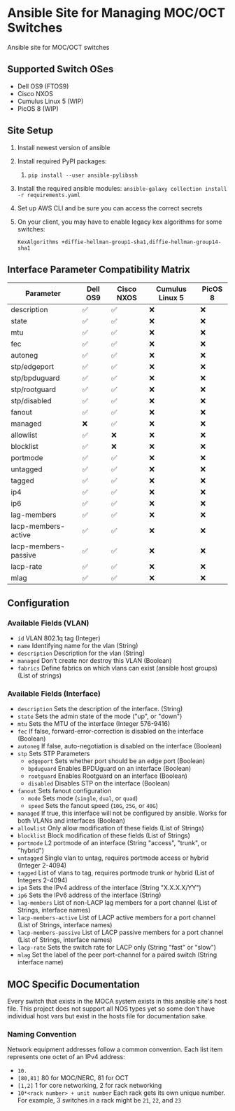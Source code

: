 # Ansible Site for Managing MOC/OCT Switches

Ansible site for MOC/OCT switches

## Supported Switch OSes

* Dell OS9 (FTOS9)
* Cisco NXOS
* Cumulus Linux 5 (WIP)
* PicOS 8 (WIP)

## Site Setup

1. Install newest version of ansible
1. Install required PyPI packages:
    1. `pip install --user ansible-pylibssh`
1. Install the required ansible modules: `ansible-galaxy collection install -r requirements.yaml`
1. Set up AWS CLI and be sure you can access the correct secrets
1. On your client, you may have to enable legacy kex algorithms for some switches:

    ```
    KexAlgorithms +diffie-hellman-group1-sha1,diffie-hellman-group14-sha1
    ```

## Interface Parameter Compatibility Matrix

| Parameter | Dell OS9 | Cisco NXOS | Cumulus Linux 5 | PicOS 8 |
|-----------|----------|------------|-----------------|---------|
| description | ✅ | ✅ | ❌ | ❌ |
| state | ✅ | ✅ | ❌ | ❌ |
| mtu | ✅ | ✅ | ❌ | ❌ |
| fec | ✅ | ✅ | ❌ | ❌ |
| autoneg | ✅ | ✅ | ❌ | ❌ |
| stp/edgeport | ✅ | ✅ | ❌ | ❌ |
| stp/bpduguard | ✅ | ✅ | ❌ | ❌ |
| stp/rootguard | ✅ | ✅ | ❌ | ❌ |
| stp/disabled | ✅ | ✅ | ❌ | ❌ |
| fanout | ✅ | ✅ | ❌ | ❌ |
| managed | ❌ | ✅ | ❌ | ❌ |
| allowlist | ✅ | ❌ | ❌ | ❌ |
| blocklist | ✅ | ❌ | ❌ | ❌ |
| portmode | ✅ | ✅ | ❌ | ❌ |
| untagged | ✅ | ✅ | ❌ | ❌ |
| tagged | ✅ | ✅ | ❌ | ❌ |
| ip4 | ✅ | ✅ | ❌ | ❌ |
| ip6 | ✅ | ✅ | ❌ | ❌ |
| lag-members | ✅ | ✅ | ❌ | ❌ |
| lacp-members-active | ✅ | ✅ | ❌ | ❌ |
| lacp-members-passive | ✅ | ✅ | ❌ | ❌ |
| lacp-rate | ✅ | ✅ | ❌ | ❌ |
| mlag | ✅ | ✅ | ❌ | ❌ |

## Configuration

### Available Fields (VLAN)

* `id` VLAN 802.1q tag (Integer)
* `name` Identifying name for the vlan (String)
* `description` Description for the vlan (String)
* `managed` Don't create nor destroy this VLAN (Boolean)
* `fabrics` Define fabrics on which vlans can exist (ansible host groups) (List of strings)

### Available Fields (Interface)

* `description` Sets the description of the interface. (String)
* `state` Sets the admin state of the mode ("up", or "down")
* `mtu` Sets the MTU of the interface (Integer 576-9416)
* `fec` If false, forward-error-correction is disabled on the interface (Boolean)
* `autoneg` If false, auto-negotiation is disabled on the interface (Boolean)
* `stp` Sets STP Parameters
  * `edgeport` Sets whether port should be an edge port (Boolean)
  * `bpduguard` Enables BPDUguard on an interface (Boolean)
  * `rootguard` Enables Rootguard on an interface (Boolean)
  * `disabled` Disables STP on the interface (Boolean)
* `fanout` Sets fanout configuration
  * `mode` Sets mode (`single`, `dual`, or `quad`)
  * `speed` Sets the fanout speed (`10G`, `25G`, or `40G`)
* `managed` If true, this interface will not be configured by ansible. Works for both VLANs and interfaces (Boolean)
* `allowlist` Only allow modification of these fields (List of Strings)
* `blocklist` Block modification of these fields (List of Strings)
* `portmode` L2 portmode of an interface (String "access", "trunk", or "hybrid")
* `untagged` Single vlan to untag, requires portmode access or hybrid (Integer 2-4094)
* `tagged` List of vlans to tag, requires portmode trunk or hybrid (List of Integers 2-4094)
* `ip4` Sets the IPv4 address of the interface (String "X.X.X.X/YY")
* `ip6` Sets the IPv6 address of the interface (String)
* `lag-members` List of non-LACP lag members for a port channel (List of Strings, interface names)
* `lacp-members-active` List of LACP active members for a port channel (List of Strings, interface names)
* `lacp-members-passive` List of LACP passive members for a port channel (List of Strings, interface names)
* `lacp-rate` Sets the switch rate for LACP only (String "fast" or "slow")
* `mlag` Set the label of the peer port-channel for a paired switch (String interface name)

## MOC Specific Documentation

Every switch that exists in the MOCA system exists in this ansible site's host file. This project does not support all NOS types yet so some don't have individual host vars but exist in the hosts file for documentation sake.

### Naming Convention

Network equipment addresses follow a common convention. Each list item represents one octet of an IPv4 address:

* `10.`
* `[80,81]` 80 for MOC/NERC, 81 for OCT
* `[1,2]` 1 for core networking, 2 for rack networking
* `10*<rack number> + unit number` Each rack gets its own unique number. For example, 3 switches in a rack might be `21`, `22`, and `23`
